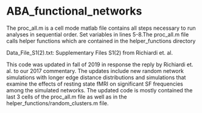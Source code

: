 # ABA_functional_networks
The proc_all.m is a cell mode matlab file contains all steps
necessary to run analyses in sequential order. Set variables
in lines 5-8.The proc_all.m file calls helper functions which are 
contained in the helper_functions directory

Data_File_S1(2).txt:  Supplementary Files S1(2) from Richiardi et. al.

This code was updated in fall of 2019 in response the reply by Richiardi et. al.
to our 2017 commentary. The updates include new random network simulations with longer 
edge distance distributions and simulations that examine the effects of resting state
fMRI on significant SF frequencies among the simulated networks. The updated code
is mostly contained the last 3 cells of the proc_all.m file as well as in the 
helper_functions/random_clusters.m file. 

